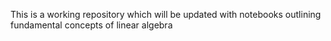 This is a working repository which will be updated with notebooks outlining fundamental concepts of linear algebra
